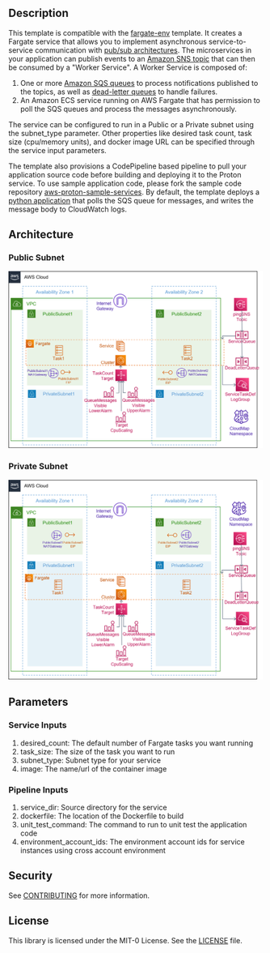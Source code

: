 ## Description

This template is compatible with the [fargate-env](../../environment-templates/fargate-env) template. It creates a Fargate service that allows you to implement asynchronous service-to-service communication with [pub/sub architectures](https://aws.amazon.com/pub-sub-messaging/). The microservices in your application can publish events to an [Amazon SNS topic](https://docs.aws.amazon.com/sns/latest/dg/welcome.html) that can then be consumed by a "Worker Service". A Worker Service is composed of: 

1. One or more [Amazon SQS queues](https://docs.aws.amazon.com/AWSSimpleQueueService/latest/SQSDeveloperGuide/welcome.html) to process notifications published to the topics, as well as [dead-letter queues](https://docs.aws.amazon.com/AWSSimpleQueueService/latest/SQSDeveloperGuide/sqs-dead-letter-queues.html) to handle failures.
2. An Amazon ECS service running on AWS Fargate that has permission to poll the SQS queues and process the messages asynchronously.

The service can be configured to run in a Public or a Private subnet using the subnet_type parameter. Other properties like desired task count, task size (cpu/memory units), and docker image URL can be specified through the service input parameters. 

The template also provisions a CodePipeline based pipeline to pull your application source code before building and deploying it to the Proton service. To use sample application code, please fork the sample code repository [aws-proton-sample-services](https://github.com/aws-samples/aws-proton-sample-services). By default, the template deploys a [python application](https://github.com/aws-samples/aws-proton-sample-services/tree/main/ecs-worker) that polls the SQS queue for messages, and writes  the message body to CloudWatch logs.   

## Architecture

### Public Subnet
![worker-fargate-public-srv](../../images/worker-fargate-public-srv.png)

### Private Subnet
![worker-fargate-private-srv](../../images/worker-fargate-private-srv.png)

## Parameters

### Service Inputs

1. desired_count: The default number of Fargate tasks you want running
2. task_size: The size of the task you want to run
3. subnet_type: Subnet type for your service
4. image: The name/url of the container image

### Pipeline Inputs

1. service_dir: Source directory for the service
2. dockerfile: The location of the Dockerfile to build
3. unit_test_command: The command to run to unit test the application code
4. environment_account_ids: The environment account ids for service instances using cross account environment

## Security

See [CONTRIBUTING](../../CONTRIBUTING.md#security-issue-notifications) for more information.

## License

This library is licensed under the MIT-0 License. See the [LICENSE](../../LICENSE) file.




